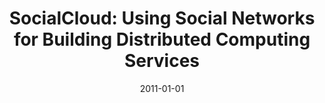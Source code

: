 ---
title: "SocialCloud: Using Social Networks for Building Distributed Computing Services"
collection: publications
permalink: /publication/2011-01-01-SocialCloud-Using-Social-Networks-for-Building-Distributed-Computing-Services
date: 2011-01-01
venue: 'CoRR'
paperurl: 'http://arxiv.org/abs/1112.2254'
citation: ' Abedelaziz Mohaisen,  Huy Tran,  Abhishek Chandra,  Yongdae Kim, &quot;SocialCloud: Using Social Networks for Building Distributed Computing Services.&quot; CoRR, 2011.'
---